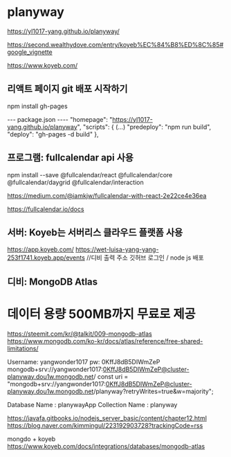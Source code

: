 # planyway

https://yl1017-yang.github.io/planyway/

https://second.wealthydove.com/entry/koyeb%EC%84%B8%ED%8C%85#google_vignette

https://www.koyeb.com/


## 리액트 페이지  git 배포 시작하기

npm install gh-pages

--- package.json ----
"homepage": "https://yl1017-yang.github.io/planyway",
"scripts": {
    (...)
    "predeploy": "npm run build",
    "deploy": "gh-pages -d build"
  },




## 프로그램: fullcalendar api 사용
npm install --save @fullcalendar/react @fullcalendar/core @fullcalendar/daygrid @fullcalendar/interaction

https://medium.com/@iamkjw/fullcalendar-with-react-2e22ce4e36ea

https://fullcalendar.io/docs


## 서버: Koyeb는 서버리스 클라우드 플랫폼 사용
https://app.koyeb.com/
https://wet-luisa-yang-yang-253f1741.koyeb.app/events  //디비 출력 주소
깃허브 로그인 / node js 배포


## 디비: MongoDB Atlas
# 데이터 용량 500MB까지 무료로 제공

https://steemit.com/kr/@talkit/009-mongodb-atlas
https://www.mongodb.com/ko-kr/docs/atlas/reference/free-shared-limitations/


Username: yangwonder1017
pw: 0KffJ8dB5DIWmZeP
mongodb+srv://yangwonder1017:0KffJ8dB5DIWmZeP@cluster-planyway.dou1w.mongodb.net/
const uri = "mongodb+srv://yangwonder1017:0KffJ8dB5DIWmZeP@cluster-planyway.dou1w.mongodb.net/planyway?retryWrites=true&w=majority";

Database Name : planywayApp
Collection Name : planyway

https://javafa.gitbooks.io/nodejs_server_basic/content/chapter12.html
https://blog.naver.com/kimmingul/223192903728?trackingCode=rss


mongdo + koyeb
https://www.koyeb.com/docs/integrations/databases/mongodb-atlas
